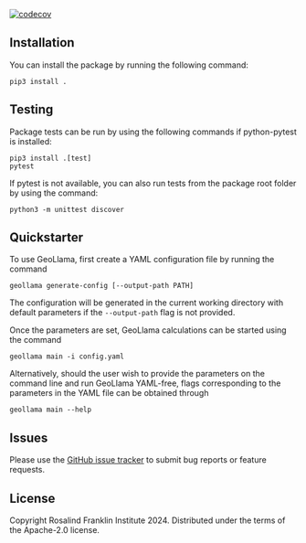 [![codecov](https://codecov.io/gh/rosalindfranklininstitute/GeoLlama/graph/badge.svg?token=I0JZ7YUYI4)](https://codecov.io/gh/rosalindfranklininstitute/GeoLlama)

## Installation
You can install the package by running the following command:
```
pip3 install .
```

## Testing
Package tests can be run by using the following commands if python-pytest is installed:
```
pip3 install .[test]
pytest
```

If pytest is not available, you can also run tests from the package root folder by using the command:
```
python3 -m unittest discover
```

## Quickstarter
To use GeoLlama, first create a YAML configuration file by running the command
```
geollama generate-config [--output-path PATH]
```
The configuration will be generated in the current working directory with default parameters if the `--output-path` flag is not provided.

Once the parameters are set, GeoLlama calculations can be started using the command
```
geollama main -i config.yaml
```

Alternatively, should the user wish to provide the parameters on the command line and run GeoLlama YAML-free, flags corresponding to the parameters in the YAML file can be obtained through
```
geollama main --help
```


## Issues
Please use the [GitHub issue tracker](https://github.com/rosalindfranklininstitute/GeoLlama/issues) to submit bug reports or feature requests.

## License
Copyright Rosalind Franklin Institute 2024. Distributed under the terms of the Apache-2.0 license.